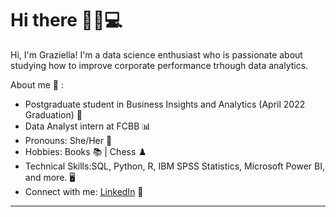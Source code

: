 # Hi there 👋👩💻

Hi, I'm Graziella! I'm a data science enthusiast who is passionate about studying how to improve corporate performance trhough data analytics.

About me :cake: :
- Postgraduate student in Business Insights and Analytics (April 2022 Graduation) :star2:
- Data Analyst intern at FCBB :bar_chart:
- Pronouns: She/Her :woman:
- Hobbies: Books :books: | Chess :chess_pawn:
- Technical Skills:SQL, Python, R, IBM SPSS Statistics, Microsoft Power BI, and more. 🖥️
- Connect with me: <a href="https://www.linkedin.com/in/grazielladall/">LinkedIn</a> 💼

------------------------------------------------------------------------------------------------------	



<!---
grazielladall/grazielladall is a ✨ special ✨ repository because its `README.md` (this file) appears on your GitHub profile.
You can click the Preview link to take a look at your changes.
--->
